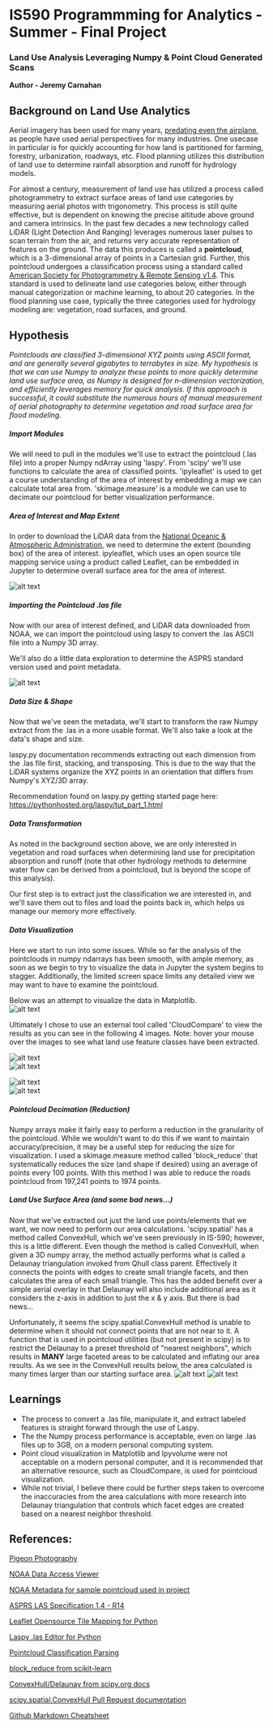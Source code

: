 # IS590 Programmming for Analytics - Summer - Final Project

### Land Use Analysis Leveraging Numpy & Point Cloud Generated Scans
**Author - Jeremy Carnahan**
 
 
## Background on Land Use Analytics
Aerial imagery has been used for many years, [predating even the airplane](https://en.wikipedia.org/wiki/Pigeon_photography), as people have used aerial perspectives for many industries.  One usecase in particular is for quickly accounting for how land is partitioned for farming, forestry, urbanization, roadways, etc. Flood planning utilizes this distribution of land use to determine rainfall absorption and runoff for hydrology models.

For almost a century, measurement of land use has utilized a process called photogrammetry to extract surface areas of land use categories by measuring aerial photos with trigonometry.  This process is still quite effective, but is dependent on knowing the precise altitude above ground and camera intrinsics.  In the past few decades a new technology called LiDAR (Light Detection And Ranging) leverages numerous laser pulses to scan terrain from the air, and returns very accurate representation of features on the ground.  The data this produces is called a **pointcloud**, which is a 3-dimensional array of points in a Cartesian grid.  Further, this pointcloud undergoes a classification process using a standard called [American Society for Photogrammetry & Remote Sensing v1.4](http://www.asprs.org/wp-content/uploads/2019/03/LAS_1_4_r14.pdf).  This standard is used to delineate land use categories below, either through manual categorization or machine learning, to about 20 categories.  In the flood planning use case, typically the three categories used for hydrology modeling are: vegetation, road surfaces, and ground. 


## Hypothesis
_Pointclouds are classified 3-dimensional XYZ points using ASCII format, and are generally several gigabytes to terrabytes in size.  My hypothesis is that we can use Numpy to analyze these points to more quickly determine land use surface area, as Numpy is designed for n-dimension vectorization, and efficiently leverages memory for quick analysis.  If this approach is successful, it could substitute the numerous hours of manual measurement of aerial photography to determine vegetation and road surface area for flood modeling._


##### Import Modules
We will need to pull in the modules we'll use to extract the pointcloud (.las file) into a proper Numpy ndArray using 'laspy'. 
From 'scipy' we'll use functions to calculate the area of classified points. 
'ipyleaflet' is used to get a course understanding of the area of interest by embedding a map we can calculate total area from.
'skimage.measure' is a module we can use to decimate our pointcloud for better visualization performance.


##### Area of Interest and Map Extent
In order to download the LiDAR data from the [National Oceanic & Atmospheric Administration](https://coast.noaa.gov/dataviewer/#/lidar/search/), we need to determine the extent (bounding box) of the area of interest.  ipyleaflet, which uses an open source tile mapping service using a product called Leaflet, can be embedded in Jupyter to determine overall surface area for the area of interest.  

![alt text](https://github.com/flyboy1378/Final_Projects_Su2020/blob/master/Data/Screenshots/map.JPG "Area of Interest")


##### Importing the Pointcloud .las file
Now with our area of interest defined, and LiDAR data downloaded from NOAA, we can import the pointcloud using laspy to convert the .las ASCII file into a Numpy 3D array. 

We'll also do a little data exploration to determine the ASPRS standard version used and point metadata.

![alt text](https://github.com/flyboy1378/Final_Projects_Su2020/blob/master/Data/Screenshots/all_classes_canted.JPG "All Feature Classes")


##### Data Size & Shape
Now that we've seen the metadata, we'll start to transform the raw Numpy extract from the .las in a more usable format.  We'll also take a look at the data's shape and size.

laspy.py documentation recommends extracting out each dimension from the .las file first, stacking, and transposing.  This is due to the way that the LiDAR systems organize the XYZ points in an orientation that differs from Numpy's XYZ/3D array. 

Recommendation found on laspy.py getting started page here: https://pythonhosted.org/laspy/tut_part_1.html


##### Data Transformation
As noted in the background section above, we are only interested in vegetation and road surfaces when determining land use for precipitation absorption and runoff (note that other hydrology methods to determine water flow can be derived from a pointcloud, but is beyond the scope of this analysis).  

Our first step is to extract just the classification we are interested in, and we'll save them out to files and load the points back in, which helps us manage our memory more effectively.  


##### Data Visualization
Here we start to run into some issues.  While so far the analysis of the pointclouds in numpy ndarrays has been smooth, with ample memory, as soon as we begin to try to visualize the data in Jupyter the system begins to stagger.  Additionally, the limited screen space limits any detailed view we may want to have to examine the pointcloud.

Below was an attempt to visualize the data in Matplotlib.  
![alt text](https://github.com/flyboy1378/Final_Projects_Su2020/blob/master/Data/Screenshots/matplotlib_roads.JPG "Matplotlib plot of Roads class") 


Ultimately I chose to use an external tool called 'CloudCompare' to view the results as you can see in the following 4 images.  Note: hover your mouse over the images to see what land use feature classes have been extracted. 

![alt text](https://github.com/flyboy1378/Final_Projects_Su2020/blob/master/Data/Screenshots/all_classes.JPG "All Feature Classes")  
![alt text](https://github.com/flyboy1378/Final_Projects_Su2020/blob/master/Data/Screenshots/ground.JPG "Ground") 

![alt text](https://github.com/flyboy1378/Final_Projects_Su2020/blob/master/Data/Screenshots/vegetation.JPG "Vegetation")  
![alt text](https://github.com/flyboy1378/Final_Projects_Su2020/blob/master/Data/Screenshots/roads.JPG "Roads")

##### Pointcloud Decimation (Reduction)
Numpy arrays make it fairly easy to perform a reduction in the granularity of the pointcloud. While we wouldn't want to do this if we want to maintain accuracy/precision, it may be a useful step for reducing the size for visualization. I used a skimage.measure method called 'block_reduce' that systematically reduces the size (and shape if desired) using an average of points every 100 points.  With this method I was able to reduce the roads pointcloud from 197,241 points to 1974 points.  
  


##### Land Use Surface Area (and some bad news...)
Now that we've extracted out just the land use points/elements that we want, we now need to perform our area calculations.  'scipy.spatial' has a method called ConvexHull, which we've seen previously in IS-590; however, this is a little different.  Even though the method is called ConvexHull, when given a 3D numpy array, the method actually performs what is called a Delaunay triangulation invoked from Qhull class parent.  Effectively it connects the points with edges to create small triangle facets, and then calculates the area of each small triangle.  This has the added benefit over a simple aerial overlay in that Delaunay will also include additional area as it considers the z-axis in addition to just the x & y axis.  But there is bad news...

Unfortunately, it seems the scipy.spatial.ConvexHull method is unable to determine when it should not connect points that are not near to it.  A function that is used in pointcloud utilities (but not present in scipy) is to restrict the Delaunay to a preset threshold of "nearest neighbors", which results in **MANY** large faceted areas to be calculated and inflating our area results.  As we see in the ConvexHull results below, the area calculated is many times larger than our starting surface area.
![alt text](https://github.com/flyboy1378/Final_Projects_Su2020/blob/master/Data/Screenshots/roads_intensity.JPG "Road Pointcloud")
![alt text](https://github.com/flyboy1378/Final_Projects_Su2020/blob/master/Data/Screenshots/roads_mesh.JPG "Roads with Delaunay Triangulation")


## Learnings

* The process to convert a .las file, manipulate it, and extract labeled features is straight forward through the use of Laspy.
* The the Numpy process performance is acceptable, even on large .las files up to 3GB, on a modern personal computing system.
* Point cloud visualization in Matplotlib and Ipyvolume were not acceptable on a modern personal computer, and it is recommended that an alternative resource, such as CloudCompare, is used for pointcloud visualization. 
* While not trivial, I believe there could be further steps taken to overcome the inaccuracies from the area calculations with more research into Delaunay triangulation that controls which facet edges are created based on a nearest neighbor threshold.





## References:

[Pigeon Photography](https://en.wikipedia.org/wiki/Pigeon_photography)

[NOAA Data Access Viewer](https://coast.noaa.gov/dataviewer/#/lidar/search/)

[NOAA Metadata for sample pointcloud used in project](https://github.com/flyboy1378/Final_Projects_Su2020/tree/master/Data/Metadata)

[ASPRS LAS Specification 1.4 - R14](http://www.asprs.org/wp-content/uploads/2019/03/LAS_1_4_r14.pdf)

[Leaflet Opensource Tile Mapping for Python](https://ipyleaflet.readthedocs.io/en/latest/api_reference/map.html#usage)

[Laspy .las Editor for Python](https://pythonhosted.org/laspy/tut_part_1.html)

[Pointcloud Classification Parsing](https://gis.stackexchange.com/questions/255833/classifying-lidar-ground-points-using-laspy)

[block_reduce from scikit-learn](https://scikit-image.org/docs/dev/api/skimage.measure.html#skimage.measure.block_reduce)

[ConvexHull/Delaunay from scipy.org docs](https://docs.scipy.org/doc/scipy/reference/generated/scipy.spatial.ConvexHull.html)

[scipy.spatial.ConvexHull Pull Request documentation](https://github.com/scipy/scipy/issues/12290)

[Github Markdown Cheatsheet](https://github.com/adam-p/markdown-here/wiki/Markdown-Cheatsheet)
